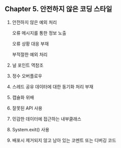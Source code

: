 
## Chapter 5. 안전하지 않은 코딩 스타일

1. 안전하지 않은 예외 처리 

	오류 메시지를 통한 정보 노출 

	오류 상황 대응 부재 

	부적절한 예외 처리 

2. 널 포인트 역참조 

3. 정수 오버플로우 

4. 스레드 공유 데이터에 대한 동기화 처리 부재 

5. 캡슐화 위배 

6. 잘못된 API 사용 

7. 민감한 데이터에 접근하는 내부클래스 

8. System.exit() 사용 

9. 배포시 제거되지 않고 남아 있는 코멘트 또는 디버깅 코드 
